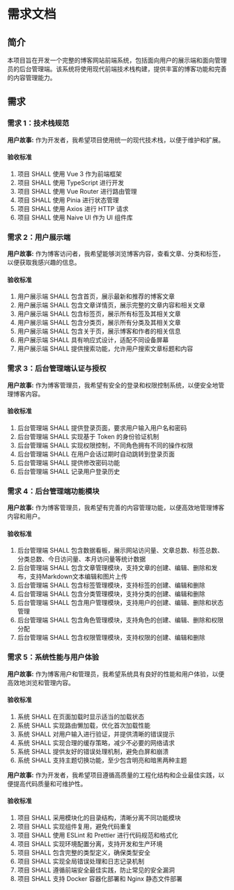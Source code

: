 # 需求文档

## 简介

本项目旨在开发一个完整的博客网站前端系统，包括面向用户的展示端和面向管理员的后台管理端。该系统将使用现代前端技术栈构建，提供丰富的博客功能和完善的内容管理能力。

## 需求

### 需求 1：技术栈规范

**用户故事:** 作为开发者，我希望项目使用统一的现代技术栈，以便于维护和扩展。

#### 验收标准

1. 项目 SHALL 使用 Vue 3 作为前端框架
2. 项目 SHALL 使用 TypeScript 进行开发
3. 项目 SHALL 使用 Vue Router 进行路由管理
4. 项目 SHALL 使用 Pinia 进行状态管理
5. 项目 SHALL 使用 Axios 进行 HTTP 请求
6. 项目 SHALL 使用 Naive UI 作为 UI 组件库

### 需求 2：用户展示端

**用户故事:** 作为博客访问者，我希望能够浏览博客内容，查看文章、分类和标签，以便获取我感兴趣的信息。

#### 验收标准

1. 用户展示端 SHALL 包含首页，展示最新和推荐的博客文章
2. 用户展示端 SHALL 包含文章详情页，展示完整的文章内容和相关文章
3. 用户展示端 SHALL 包含标签页，展示所有标签及其相关文章
4. 用户展示端 SHALL 包含分类页，展示所有分类及其相关文章
5. 用户展示端 SHALL 包含关于页，展示博客和作者的相关信息
6. 用户展示端 SHALL 具有响应式设计，适配不同设备屏幕
7. 用户展示端 SHALL 提供搜索功能，允许用户搜索文章标题和内容

### 需求 3：后台管理端认证与授权

**用户故事:** 作为博客管理员，我希望有安全的登录和权限控制系统，以便安全地管理博客内容。

#### 验收标准

1. 后台管理端 SHALL 提供登录页面，要求用户输入用户名和密码
2. 后台管理端 SHALL 实现基于 Token 的身份验证机制
3. 后台管理端 SHALL 实现权限控制，不同角色拥有不同的操作权限
4. 后台管理端 SHALL 在用户会话过期时自动跳转到登录页面
5. 后台管理端 SHALL 提供修改密码功能
6. 后台管理端 SHALL 记录用户登录历史

### 需求 4：后台管理端功能模块

**用户故事:** 作为博客管理员，我希望有完善的内容管理功能，以便高效地管理博客内容和用户。

#### 验收标准

1. 后台管理端 SHALL 包含数据看板，展示网站访问量、文章总数、标签总数、分类总数、今日访问量、本月访问量等统计数据
2. 后台管理端 SHALL 包含文章管理模块，支持文章的创建、编辑、删除和发布，支持Markdown文本编辑和图片上传
3. 后台管理端 SHALL 包含标签管理模块，支持标签的创建、编辑和删除
4. 后台管理端 SHALL 包含分类管理模块，支持分类的创建、编辑和删除
5. 后台管理端 SHALL 包含用户管理模块，支持用户的创建、编辑、删除和状态管理
6. 后台管理端 SHALL 包含角色管理模块，支持角色的创建、编辑、删除和权限分配
7. 后台管理端 SHALL 包含权限管理模块，支持权限的创建、编辑和删除

### 需求 5：系统性能与用户体验

**用户故事:** 作为博客用户和管理员，我希望系统具有良好的性能和用户体验，以便高效地浏览和管理内容。

#### 验收标准

1. 系统 SHALL 在页面加载时显示适当的加载状态
2. 系统 SHALL 实现路由懒加载，优化首次加载性能
3. 系统 SHALL 对用户输入进行验证，并提供清晰的错误提示
4. 系统 SHALL 实现合理的缓存策略，减少不必要的网络请求
5. 系统 SHALL 提供友好的错误处理机制，避免白屏和崩溃
6. 系统 SHALL 支持主题切换功能，至少包含明亮和暗黑两种主题

**用户故事:** 作为开发者，我希望项目遵循高质量的工程化结构和企业最佳实践，以便提高代码质量和可维护性。

#### 验收标准

1. 项目 SHALL 采用模块化的目录结构，清晰分离不同功能模块
2. 项目 SHALL 实现组件复用，避免代码重复
3. 项目 SHALL 使用 ESLint 和 Prettier 进行代码规范和格式化
4. 项目 SHALL 实现环境配置分离，支持开发和生产环境
5. 项目 SHALL 包含完整的类型定义，确保类型安全
6. 项目 SHALL 实现全局错误处理和日志记录机制
7. 项目 SHALL 遵循前端安全最佳实践，防止常见的安全漏洞
8. 项目 SHALL 支持 Docker 容器化部署和 Nginx 静态文件部署
